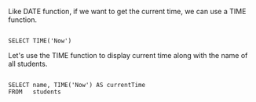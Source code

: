 Like DATE function, if we want to get the current time, we can use a TIME function.

<codeblock language="sql" dbName="students1.db" type="lesson">
<code>
SELECT TIME('Now')
</code>
</codeblock>

Let's use the TIME function to display current time along with the name of all students.

<codeblock language="sql" dbName="students1.db" type="lesson">
<code>
SELECT name, TIME('Now') AS currentTime
FROM   students
</code>
</codeblock>